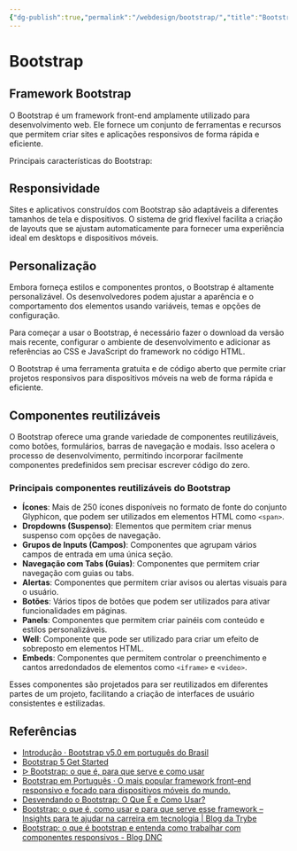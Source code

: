 ```yaml
---
{"dg-publish":true,"permalink":"/webdesign/bootstrap/","title":"Bootstrap","metatags":{"description":"fornece um conjunto de ferramentas e recursos que permitem criar sites e aplicações responsivos de forma rápida e eficiente."},"tags":["Webdesign","framework"],"updated":"2025-01-22T19:30:26.916-03:00"}
---
```


# Bootstrap
## Framework Bootstrap

O Bootstrap é um framework front-end amplamente utilizado para desenvolvimento web. Ele fornece um conjunto de ferramentas e recursos que permitem criar sites e aplicações responsivos de forma rápida e eficiente.

Principais características do Bootstrap:

## Responsividade

Sites e aplicativos construídos com Bootstrap são adaptáveis a diferentes tamanhos de tela e dispositivos. O sistema de grid flexível facilita a criação de layouts que se ajustam automaticamente para fornecer uma experiência ideal em desktops e dispositivos móveis.

## Personalização

Embora forneça estilos e componentes prontos, o Bootstrap é altamente personalizável. Os desenvolvedores podem ajustar a aparência e o comportamento dos elementos usando variáveis, temas e opções de configuração.

Para começar a usar o Bootstrap, é necessário fazer o download da versão mais recente, configurar o ambiente de desenvolvimento e adicionar as referências ao CSS e JavaScript do framework no código HTML.

O Bootstrap é uma ferramenta gratuita e de código aberto que permite criar projetos responsivos para dispositivos móveis na web de forma rápida e eficiente.

## Componentes reutilizáveis

O Bootstrap oferece uma grande variedade de componentes reutilizáveis, como botões, formulários, barras de navegação e modais. Isso acelera o processo de desenvolvimento, permitindo incorporar facilmente componentes predefinidos sem precisar escrever código do zero.

### Principais componentes reutilizáveis do Bootstrap

- **Ícones**: Mais de 250 ícones disponíveis no formato de fonte do conjunto Glyphicon, que podem ser utilizados em elementos HTML como `<span>`.
- **Dropdowns (Suspenso)**: Elementos que permitem criar menus suspenso com opções de navegação.
- **Grupos de Inputs (Campos)**: Componentes que agrupam vários campos de entrada em uma única seção.
- **Navegação com Tabs (Guias)**: Componentes que permitem criar navegação com guias ou tabs.
- **Alertas**: Componentes que permitem criar avisos ou alertas visuais para o usuário.
- **Botões**: Vários tipos de botões que podem ser utilizados para ativar funcionalidades em páginas.
- **Panels**: Componentes que permitem criar painéis com conteúdo e estilos personalizáveis.
- **Well**: Componente que pode ser utilizado para criar um efeito de sobreposto em elementos HTML.
- **Embeds**: Componentes que permitem controlar o preenchimento e cantos arredondados de elementos como `<iframe>` e `<video>`.

Esses componentes são projetados para ser reutilizados em diferentes partes de um projeto, facilitando a criação de interfaces de usuário consistentes e estilizadas.

## Referências

- [Introdução · Bootstrap v5.0 em português do Brasil](https://bootstrap21.org/pt/docs/5.0/getting-started/introduction/)
- [Bootstrap 5 Get Started](https://www.w3schools.com/bootstrap5/bootstrap_get_started.php)
- [ᐅ Bootstrap: o que é, para que serve e como usar](https://www.inboundcycle.com/pt/blog-de-inbound-marketing/bootstrap)
- [Bootstrap em Português · O mais popular framework front-end responsivo e focado para dispositivos móveis do mundo.](https://getbootstrap.com.br)
- [Desvendando o Bootstrap: O Que É e Como Usar?](https://www.hostinger.com.br/tutoriais/o-que-e-bootstrap)
- [Bootstrap: o que é, como usar e para que serve esse framework – Insights para te ajudar na carreira em tecnologia | Blog da Trybe](https://blog.betrybe.com/bootstrap/)
- [Bootstrap: o que é bootstrap e entenda como trabalhar com componentes responsivos - Blog DNC](https://www.escoladnc.com.br/blog/introduo-ao-bootstrap-agilize-o-desenvolvimento-frontend-com-componentes-responsivos/)
